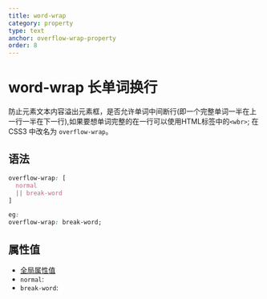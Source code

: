 ```yaml
---
title: word-wrap
category: property
type: text
anchor: overflow-wrap-property
order: 8
---
```


# word-wrap 长单词换行

防止元素文本内容溢出元素框，是否允许单词中间断行(即一个完整单词一半在上一行一半在下一行),如果要想单词完整的在一行可以使用HTML标签中的`<wbr>`; 在 CSS3 中改名为 `overflow-wrap`。

## 语法

```css
overflow-wrap: [
  normal
  || break-word
]

eg:
overflow-wrap: break-word;
```

## 属性值

* [全局属性值](/front-end/CSS/values#anchor-值类型)
* `normal`:
* `break-word`:
